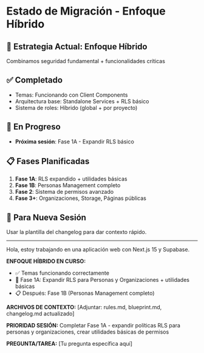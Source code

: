 # Estado de Migración - Enfoque Híbrido

## 🎯 Estrategia Actual: Enfoque Híbrido
Combinamos seguridad fundamental + funcionalidades críticas

## ✅ Completado
- Temas: Funcionando con Client Components
- Arquitectura base: Standalone Services + RLS básico
- Sistema de roles: Híbrido (global + por proyecto)

## 🚧 En Progreso
- **Próxima sesión**: Fase 1A - Expandir RLS básico

## 📋 Fases Planificadas
1. **Fase 1A**: RLS expandido + utilidades básicas
2. **Fase 1B**: Personas Management completo  
3. **Fase 2**: Sistema de permisos avanzado
4. **Fase 3+**: Organizaciones, Storage, Páginas públicas

## 🔄 Para Nueva Sesión
Usar la plantilla del changelog para dar contexto rápido.


------------------

Hola, estoy trabajando en una aplicación web con Next.js 15 y Supabase.

**ENFOQUE HÍBRIDO EN CURSO:**
- ✅ Temas funcionando correctamente  
- 🎯 Fase 1A: Expandir RLS para Personas y Organizaciones + utilidades básicas
- 📋 Después: Fase 1B (Personas Management completo)

**ARCHIVOS DE CONTEXTO:**
[Adjuntar: rules.md, blueprint.md, changelog.md actualizado]

**PRIORIDAD SESIÓN:**
Completar Fase 1A - expandir políticas RLS para personas y organizaciones, crear utilidades básicas de permisos

**PREGUNTA/TAREA:**
[Tu pregunta específica aquí]